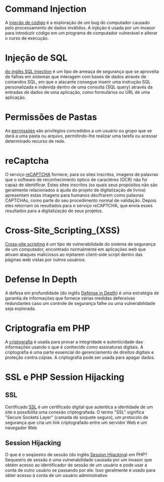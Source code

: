 # Command Injection #

A [injeção de código](https://www.imperva.com/learn/application-security/command-injection/#:~:text=Command%20injection%20is%20a%20cyber,such%20as%20insufficient%20input%20validation.) é a exploração de um bug do computador causado pelo processamento de dados inválidos. A injeção é usada por um invasor para introduzir código em um programa de computador vulnerável e alterar o curso de execução.

# Injeção de SQL #

[do inglês SQL Injection](https://www.w3schools.com/sql/sql_injection.asp) é um tipo de ameaça de segurança que se aproveita de falhas em sistemas que interagem com bases de dados através de comandos SQL, em que o atacante consegue inserir uma instrução SQL personalizada e indevida dentro de uma consulta (SQL query) através da entradas de dados de uma aplicação, como formulários ou URL de uma aplicação.

# Permissões de Pastas #

As [permissões](https://www.gestortecnico.net/2017/04/entenda-como-funcionam-permissoes-rede.html) são privilégios concedidos a um usuário ou grupo que se dará a uma pasta ou arquivo, permitindo-lhe realizar uma tarefa ou acessar determinado recurso de rede.

# reCaptcha #

O serviço [reCAPTCHA](https://www.google.com/recaptcha/about/) fornece, para os sites inscritos, imagens de palavras que o software de reconhecimento óptico de caractéres (OCR) não foi capaz de identificar. Estes sites inscritos (os quais seus propósitos não são geralmente relacionados à ajuda do projeto de digitalização de livros) apresentam estas imagens para humanos decifrarem como palavras CAPTCHAs, como parte do seu procedimento normal de validação. Depois eles retornam os resultados para o serviço reCAPTCHA, que envia esses resultados para a digitalização de seus projetos.

# Cross-Site_Scripting_(XSS) #

[Cross-site scripting](https://www.welivesecurity.com/br/2018/12/27/cross-site-scripting-xss-entenda-o-que-e-e-saiba-como-estar-protegido/) é um tipo de vulnerabilidade do sistema de segurança de um computador, encontrado normalmente em aplicações web que ativam ataques maliciosos ao injetarem client-side script dentro das páginas web vistas por outros usuários.

# Defense In Depth #

A defesa em profundidade (do inglês [Defense in Depth](https://www.imperva.com/learn/application-security/defense-in-depth/#:~:text=Defense%2Din%2Ddepth%20is%20an,or%20a%20vulnerability%20is%20exploited.)) é uma estratégia de garantia de informações que fornece várias medidas defensivas redundantes caso um controle de segurança falhe ou uma vulnerabilidade seja explorada.

# Criptografia em PHP #

A [criptografia](https://www.devmedia.com.br/metodos-de-criptografia-php/17715) é usada para provar a integridade e autenticidade das informações usando o que é conhecido como assinaturas digitais. A criptografia é uma parte essencial do gerenciamento de direitos digitais e proteção contra cópias. A criptografia pode ser usada para apagar dados.

# SSL e PHP Session Hijacking #

## SSL ##
Certificado [SSL](https://www.kaspersky.com.br/resource-center/definitions/what-is-a-ssl-certificate) é um certificado digital que autentica a identidade de um site e possibilita uma conexão criptografada. O termo "SSL" significa "Secure Sockets Layer" (camada de soquete seguro), um protocolo de segurança que cria um link criptografado entre um servidor Web e um navegador Web

## Session Hijacking ##
O que é o seqüestro de sessão (do inglês [Session Hijacking](https://www.freecodecamp.org/news/php-security-vulnerabilities/)) em PHP?
Sequestro de sessão é uma vulnerabilidade causada por um invasor que obtém acesso ao identificador de sessão de um usuário e pode usar a conta de outro usuário se passando por ele. Isso geralmente é usado para obter acesso à conta de um usuário administrativo